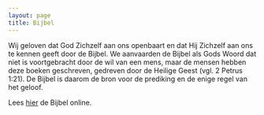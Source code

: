 ```yaml
---
layout: page
title: Bijbel
---
```


Wij geloven dat God Zichzelf aan ons openbaart en dat Hij Zichzelf aan ons te kennen geeft door de Bijbel. We aanvaarden de Bijbel als Gods Woord dat niet is voortgebracht door de wil van een mens, maar de mensen hebben deze boeken geschreven, gedreven door de Heilige Geest (vgl. 2 Petrus 1:21). De Bijbel is daarom de bron voor de prediking en de enige regel van het geloof.

Lees [hier](http://www.online-bijbel.nl/) de Bijbel online.
